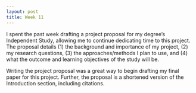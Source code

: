 ```yaml
---
layout: post
title: Week 11
---
```


I spent the past week drafting a project proposal for my degree’s Independent Study, allowing me to continue dedicating time to this project. The proposal details (1) the background and importance of my project, (2) my research questions, (3) the approaches/methods I plan to use, and (4) what the outcome and learning objectives of the study will be. 

Writing the project proposal was a great way to begin drafting my final paper for this project. Further, the proposal is a shortened version of the Introduction section, including citations. 
